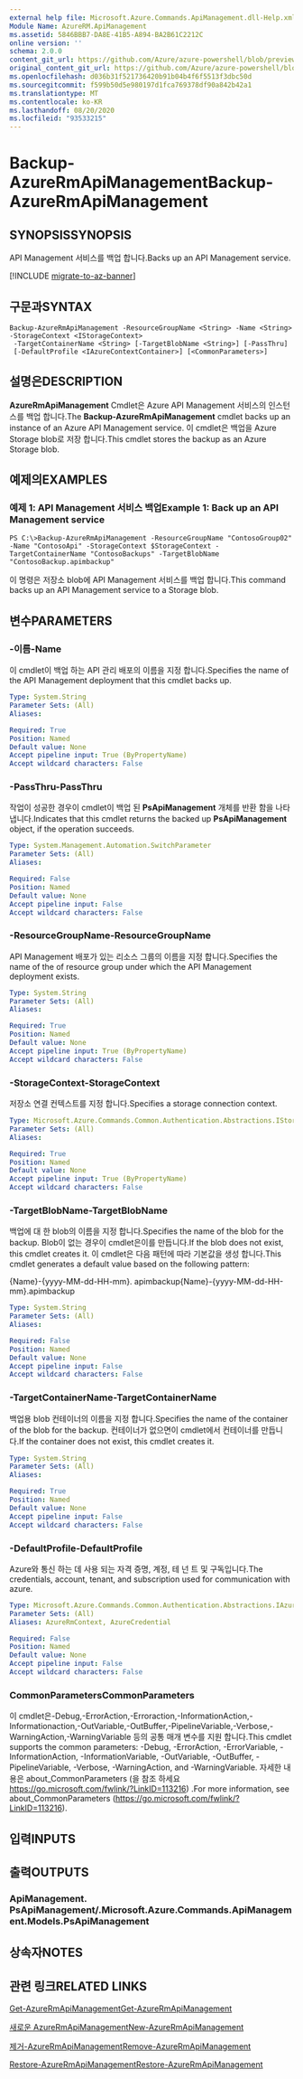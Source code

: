 ```yaml
---
external help file: Microsoft.Azure.Commands.ApiManagement.dll-Help.xml
Module Name: AzureRM.ApiManagement
ms.assetid: 5846BBB7-DA8E-41B5-A894-BA2B61C2212C
online version: ''
schema: 2.0.0
content_git_url: https://github.com/Azure/azure-powershell/blob/preview/src/ResourceManager/ApiManagement/Commands.ApiManagement/help/Backup-AzureRmApiManagement.md
original_content_git_url: https://github.com/Azure/azure-powershell/blob/preview/src/ResourceManager/ApiManagement/Commands.ApiManagement/help/Backup-AzureRmApiManagement.md
ms.openlocfilehash: d036b31f521736420b91b04b4f6f5513f3dbc50d
ms.sourcegitcommit: f599b50d5e980197d1fca769378df90a842b42a1
ms.translationtype: MT
ms.contentlocale: ko-KR
ms.lasthandoff: 08/20/2020
ms.locfileid: "93533215"
---
```

# <span data-ttu-id="e6b08-101">Backup-AzureRmApiManagement</span><span class="sxs-lookup"><span data-stu-id="e6b08-101">Backup-AzureRmApiManagement</span></span>

## <span data-ttu-id="e6b08-102">SYNOPSIS</span><span class="sxs-lookup"><span data-stu-id="e6b08-102">SYNOPSIS</span></span>
<span data-ttu-id="e6b08-103">API Management 서비스를 백업 합니다.</span><span class="sxs-lookup"><span data-stu-id="e6b08-103">Backs up an API Management service.</span></span>

[!INCLUDE [migrate-to-az-banner](../../includes/migrate-to-az-banner.md)]

## <span data-ttu-id="e6b08-104">구문과</span><span class="sxs-lookup"><span data-stu-id="e6b08-104">SYNTAX</span></span>

```
Backup-AzureRmApiManagement -ResourceGroupName <String> -Name <String> -StorageContext <IStorageContext>
 -TargetContainerName <String> [-TargetBlobName <String>] [-PassThru]
 [-DefaultProfile <IAzureContextContainer>] [<CommonParameters>]
```

## <span data-ttu-id="e6b08-105">설명은</span><span class="sxs-lookup"><span data-stu-id="e6b08-105">DESCRIPTION</span></span>
<span data-ttu-id="e6b08-106">**AzureRmApiManagement** Cmdlet은 Azure API Management 서비스의 인스턴스를 백업 합니다.</span><span class="sxs-lookup"><span data-stu-id="e6b08-106">The **Backup-AzureRmApiManagement** cmdlet backs up an instance of an Azure API Management service.</span></span>
<span data-ttu-id="e6b08-107">이 cmdlet은 백업을 Azure Storage blob로 저장 합니다.</span><span class="sxs-lookup"><span data-stu-id="e6b08-107">This cmdlet stores the backup as an Azure Storage blob.</span></span>

## <span data-ttu-id="e6b08-108">예제의</span><span class="sxs-lookup"><span data-stu-id="e6b08-108">EXAMPLES</span></span>

### <span data-ttu-id="e6b08-109">예제 1: API Management 서비스 백업</span><span class="sxs-lookup"><span data-stu-id="e6b08-109">Example 1: Back up an API Management service</span></span>
```
PS C:\>Backup-AzureRmApiManagement -ResourceGroupName "ContosoGroup02" -Name "ContosoApi" -StorageContext $StorageContext -TargetContainerName "ContosoBackups" -TargetBlobName "ContosoBackup.apimbackup"
```

<span data-ttu-id="e6b08-110">이 명령은 저장소 blob에 API Management 서비스를 백업 합니다.</span><span class="sxs-lookup"><span data-stu-id="e6b08-110">This command backs up an API Management service to a Storage blob.</span></span>

## <span data-ttu-id="e6b08-111">변수</span><span class="sxs-lookup"><span data-stu-id="e6b08-111">PARAMETERS</span></span>

### <span data-ttu-id="e6b08-112">-이름</span><span class="sxs-lookup"><span data-stu-id="e6b08-112">-Name</span></span>
<span data-ttu-id="e6b08-113">이 cmdlet이 백업 하는 API 관리 배포의 이름을 지정 합니다.</span><span class="sxs-lookup"><span data-stu-id="e6b08-113">Specifies the name of the API Management deployment that this cmdlet backs up.</span></span>

```yaml
Type: System.String
Parameter Sets: (All)
Aliases: 

Required: True
Position: Named
Default value: None
Accept pipeline input: True (ByPropertyName)
Accept wildcard characters: False
```

### <span data-ttu-id="e6b08-114">-PassThru</span><span class="sxs-lookup"><span data-stu-id="e6b08-114">-PassThru</span></span>
<span data-ttu-id="e6b08-115">작업이 성공한 경우이 cmdlet이 백업 된 **PsApiManagement** 개체를 반환 함을 나타냅니다.</span><span class="sxs-lookup"><span data-stu-id="e6b08-115">Indicates that this cmdlet returns the backed up **PsApiManagement** object, if the operation succeeds.</span></span>

```yaml
Type: System.Management.Automation.SwitchParameter
Parameter Sets: (All)
Aliases: 

Required: False
Position: Named
Default value: None
Accept pipeline input: False
Accept wildcard characters: False
```

### <span data-ttu-id="e6b08-116">-ResourceGroupName</span><span class="sxs-lookup"><span data-stu-id="e6b08-116">-ResourceGroupName</span></span>
<span data-ttu-id="e6b08-117">API Management 배포가 있는 리소스 그룹의 이름을 지정 합니다.</span><span class="sxs-lookup"><span data-stu-id="e6b08-117">Specifies the name of the of resource group under which the API Management deployment exists.</span></span>

```yaml
Type: System.String
Parameter Sets: (All)
Aliases: 

Required: True
Position: Named
Default value: None
Accept pipeline input: True (ByPropertyName)
Accept wildcard characters: False
```

### <span data-ttu-id="e6b08-118">-StorageContext</span><span class="sxs-lookup"><span data-stu-id="e6b08-118">-StorageContext</span></span>
<span data-ttu-id="e6b08-119">저장소 연결 컨텍스트를 지정 합니다.</span><span class="sxs-lookup"><span data-stu-id="e6b08-119">Specifies a storage connection context.</span></span>

```yaml
Type: Microsoft.Azure.Commands.Common.Authentication.Abstractions.IStorageContext
Parameter Sets: (All)
Aliases: 

Required: True
Position: Named
Default value: None
Accept pipeline input: True (ByPropertyName)
Accept wildcard characters: False
```

### <span data-ttu-id="e6b08-120">-TargetBlobName</span><span class="sxs-lookup"><span data-stu-id="e6b08-120">-TargetBlobName</span></span>
<span data-ttu-id="e6b08-121">백업에 대 한 blob의 이름을 지정 합니다.</span><span class="sxs-lookup"><span data-stu-id="e6b08-121">Specifies the name of the blob for the backup.</span></span>
<span data-ttu-id="e6b08-122">Blob이 없는 경우이 cmdlet은이를 만듭니다.</span><span class="sxs-lookup"><span data-stu-id="e6b08-122">If the blob does not exist, this cmdlet creates it.</span></span>
<span data-ttu-id="e6b08-123">이 cmdlet은 다음 패턴에 따라 기본값을 생성 합니다.</span><span class="sxs-lookup"><span data-stu-id="e6b08-123">This cmdlet generates a default value based on the following pattern:</span></span> 

<span data-ttu-id="e6b08-124">{Name}-{yyyy-MM-dd-HH-mm}. apimbackup</span><span class="sxs-lookup"><span data-stu-id="e6b08-124">{Name}-{yyyy-MM-dd-HH-mm}.apimbackup</span></span>

```yaml
Type: System.String
Parameter Sets: (All)
Aliases: 

Required: False
Position: Named
Default value: None
Accept pipeline input: False
Accept wildcard characters: False
```

### <span data-ttu-id="e6b08-125">-TargetContainerName</span><span class="sxs-lookup"><span data-stu-id="e6b08-125">-TargetContainerName</span></span>
<span data-ttu-id="e6b08-126">백업용 blob 컨테이너의 이름을 지정 합니다.</span><span class="sxs-lookup"><span data-stu-id="e6b08-126">Specifies the name of the container of the blob for the backup.</span></span>
<span data-ttu-id="e6b08-127">컨테이너가 없으면이 cmdlet에서 컨테이너를 만듭니다.</span><span class="sxs-lookup"><span data-stu-id="e6b08-127">If the container does not exist, this cmdlet creates it.</span></span>

```yaml
Type: System.String
Parameter Sets: (All)
Aliases: 

Required: True
Position: Named
Default value: None
Accept pipeline input: False
Accept wildcard characters: False
```

### <span data-ttu-id="e6b08-128">-DefaultProfile</span><span class="sxs-lookup"><span data-stu-id="e6b08-128">-DefaultProfile</span></span>
<span data-ttu-id="e6b08-129">Azure와 통신 하는 데 사용 되는 자격 증명, 계정, 테 넌 트 및 구독입니다.</span><span class="sxs-lookup"><span data-stu-id="e6b08-129">The credentials, account, tenant, and subscription used for communication with azure.</span></span>

```yaml
Type: Microsoft.Azure.Commands.Common.Authentication.Abstractions.IAzureContextContainer
Parameter Sets: (All)
Aliases: AzureRmContext, AzureCredential

Required: False
Position: Named
Default value: None
Accept pipeline input: False
Accept wildcard characters: False
```

### <span data-ttu-id="e6b08-130">CommonParameters</span><span class="sxs-lookup"><span data-stu-id="e6b08-130">CommonParameters</span></span>
<span data-ttu-id="e6b08-131">이 cmdlet은-Debug,-ErrorAction,-Erroraction,-InformationAction,-Informationaction,-OutVariable,-OutBuffer,-PipelineVariable,-Verbose,-WarningAction,-WarningVariable 등의 공통 매개 변수를 지원 합니다.</span><span class="sxs-lookup"><span data-stu-id="e6b08-131">This cmdlet supports the common parameters: -Debug, -ErrorAction, -ErrorVariable, -InformationAction, -InformationVariable, -OutVariable, -OutBuffer, -PipelineVariable, -Verbose, -WarningAction, and -WarningVariable.</span></span> <span data-ttu-id="e6b08-132">자세한 내용은 about_CommonParameters (을 참조 하세요 https://go.microsoft.com/fwlink/?LinkID=113216) .</span><span class="sxs-lookup"><span data-stu-id="e6b08-132">For more information, see about_CommonParameters (https://go.microsoft.com/fwlink/?LinkID=113216).</span></span>

## <span data-ttu-id="e6b08-133">입력</span><span class="sxs-lookup"><span data-stu-id="e6b08-133">INPUTS</span></span>

## <span data-ttu-id="e6b08-134">출력</span><span class="sxs-lookup"><span data-stu-id="e6b08-134">OUTPUTS</span></span>

### <span data-ttu-id="e6b08-135">ApiManagement. PsApiManagement/.</span><span class="sxs-lookup"><span data-stu-id="e6b08-135">Microsoft.Azure.Commands.ApiManagement.Models.PsApiManagement</span></span>

## <span data-ttu-id="e6b08-136">상속자</span><span class="sxs-lookup"><span data-stu-id="e6b08-136">NOTES</span></span>

## <span data-ttu-id="e6b08-137">관련 링크</span><span class="sxs-lookup"><span data-stu-id="e6b08-137">RELATED LINKS</span></span>

[<span data-ttu-id="e6b08-138">Get-AzureRmApiManagement</span><span class="sxs-lookup"><span data-stu-id="e6b08-138">Get-AzureRmApiManagement</span></span>](./Get-AzureRmApiManagement.md)

[<span data-ttu-id="e6b08-139">새로운 AzureRmApiManagement</span><span class="sxs-lookup"><span data-stu-id="e6b08-139">New-AzureRmApiManagement</span></span>](./New-AzureRmApiManagement.md)

[<span data-ttu-id="e6b08-140">제거-AzureRmApiManagement</span><span class="sxs-lookup"><span data-stu-id="e6b08-140">Remove-AzureRmApiManagement</span></span>](./Remove-AzureRmApiManagement.md)

[<span data-ttu-id="e6b08-141">Restore-AzureRmApiManagement</span><span class="sxs-lookup"><span data-stu-id="e6b08-141">Restore-AzureRmApiManagement</span></span>](./Restore-AzureRmApiManagement.md)


